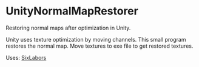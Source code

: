 # UnityNormalMapRestorer
Restoring normal maps after optimization in Unity.

Unity uses texture optimization by moving channels. This small program restores the normal map.
Move textures to exe file to get restored textures.

Uses: [SixLabors](https://github.com/SixLabors/ImageSharp)
